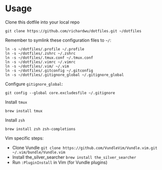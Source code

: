 # Usage

Clone this dotfile into your local repo
```
git clone https://github.com/richardwu/dotfiles.git ~/dotfiles
```

Remember to symlink these configuration files to `~/`:
```
ln -s ~/dotfiles/.profile ~/.profile
ln -s ~/dotfiles/.zshrc ~/.zshrc
ln -s ~/dotfiles/.tmux.conf ~/.tmux.conf
ln -s ~/dotfiles/.vimrc ~/.vimrc
ln -s ~/dotfiles/.vim/ ~/.vim
ln -s ~/dotfiles/.gitconfig ~/.gitconfig
ln -s ~/dotfiles/.gitignore_global ~/.gitignore_global
```

Configure `gitignore_global`:
```
git config --global core.excludesfile ~/.gitignore
```

Install `tmux`
```
brew install tmux
```

Install `zsh`
```
brew install zsh zsh-completions
```

Vim specific steps:
- Clone Vundle `git clone https://github.com/VundleVim/Vundle.vim.git ~/.vim/bundle/Vundle.vim`
- Install the_silver_searcher `brew install the_silver_searcher`
- Run `:PluginInstall` in Vim (for Vundle plugins)

